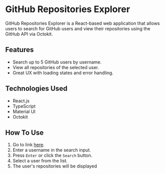 # GitHub Repositories Explorer

GitHub Repositories Explorer is a React-based web application that allows users to search for GitHub users and view their repositories using the GitHub API via Octokit.

## Features

- Search up to 5 GitHub users by username.
- View all repositories of the selected user.
- Great UX with loading states and error handling.

## Technologies Used

- React.js
- TypeScript
- Material UI
- Octokit

## How To Use

1. Go to link [here](https://ljehezkiel.github.io/github-repositories).
2. Enter a username in the search input.
3. Press ```Enter``` or click the ```Search``` button.
4. Select a user from the list.
5. The user's repositories will be displayed